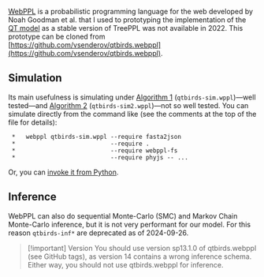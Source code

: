 [WebPPL](http://webppl.org/) is a probabilistic programming language for the web developed by Noah Goodman et al. that I used to prototyping the implementation of the [QT model](../QT%20Model.md) as a stable version of TreePPL was not available in 2022.  This prototype can be cloned from [https://github.com/vsenderov/qtbirds.webppl](https://github.com/vsenderov/qtbirds.webppl).
## Simulation

Its main usefulness is simulating under [Algorithm 1](../QT%20Model.md#algorithm-1) (`qtbirds-sim.wppl`)—well tested—and [Algorithm 2](../QT%20Model.md#algorithm-2) (`qtbirds-sim2.wppl`)—not so well tested.  You can simulate directly from the command like (see the comments at the top of the file for details):

```
 *   webppl qtbirds-sim.wppl --require fasta2json 
 *                           --require . 
 *                           --require webppl-fs
 *                           --require phyjs -- ...
```

Or, you can [invoke it from Python](Python%20Environment.md).

## Inference

WebPPL can also do sequential Monte-Carlo (SMC) and Markov Chain Monte-Carlo inference, but it is not very performant for our model.  For this reason `qtbirds-inf*` are deprecated as of 2024-09-26.

> [!important] Version
> You should use version sp13.1.0 of qtbirds.webppl (see GitHub tags), as version 14 contains a wrong inference schema.  Either way, you should not use qtbirds.webppl for inference.